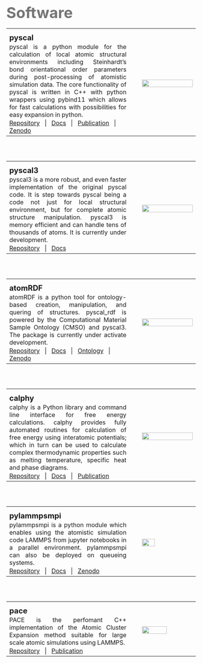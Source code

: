 # ‎

## <p style="width:70%; font-size:40px; text-align:left; color:#757575">Software</p>

<table table style='table-layout:fixed;width:100%' border="0">
  <th style='width: 65%;'> </th>
  <th style='width: 5%;'> </th>
<tr>
  <td>    
    <p style="width:70%; font-size:20px; text-align:left;"><b> pyscal </b></p>
    <p style="text-align:justify;"> pyscal is a python module for the calculation of local atomic structural environments including Steinhardt’s bond orientational order parameters during post-processing of atomistic simulation data. The core functionality of pyscal is written in C++ with python wrappers using pybind11 which allows for fast calculations with possibilities for easy expansion in python.</p>
    <a href="https://github.com/pyscal/pyscal">Repository</a> &nbsp; | &nbsp;
    <a href="https://pyscal.org/en/latest/index.html">Docs</a> &nbsp; | &nbsp;
    <a href="https://joss.theoj.org/papers/10.21105/joss.01824">Publication</a> &nbsp; | &nbsp;
    <a href="https://doi.org/10.5281/zenodo.3522376">Zenodo</a>
  </td>
  <td> </td>
  <td>
    <img src="https://pyscal.org/en/latest/_images/pyscal_v2_logo_1.png" width="100%" align="right">
  </td>
</tr>
</table>

<br><br>

<table table style='table-layout:fixed;width:100%' border="0">
  <th style='width: 65%;'> </th>
  <th style='width: 5%;'> </th>
<tr>
  <td>    
    <p style="width:70%; font-size:20px; text-align:left;"><b> pyscal3 </b></p>
    <p style="text-align:justify;"> pyscal3 is a more robust, and even faster implementation of the original pyscal code. It is step towards pyscal being a code not just for local structural environment, but for complete atomic structure manipulation. pyscal3 is memory efficient and can handle tens of thousands of atoms. It is currently under development. </p>
    <a href="https://github.com/pyscal/pyscal3">Repository</a> &nbsp; | &nbsp;
    <a href="https://pyscal.org/en/v3/">Docs</a> &nbsp;
  </td>
  <td> </td>
  <td>
    <img src="https://pyscal.org/en/latest/_images/pyscal_v3_logo_1.png" width="100%" align="right">
  </td>
</tr>
</table>

<br><br>

<table table style='table-layout:fixed;width:100%' border="0">
  <th style='width: 65%;'> </th>
  <th style='width: 5%;'> </th>
<tr>
  <td>    
    <p style="width:70%; font-size:20px; text-align:left;"><b> atomRDF </b></p>
    <p style="text-align:justify;"> atomRDF is a python tool for ontology-based creation, manipulation, and quering of structures. pyscal_rdf is powered by the Computational Material Sample Ontology (CMSO) and pyscal3. The package is currently under activate development. </p>
    <a href="https://github.com/pyscal/atomrdf">Repository</a> &nbsp; | &nbsp;
    <a href="https://rdf.pyscal.org/en/latest/">Docs</a> &nbsp; | &nbsp;
    <a href="https://github.com/Materials-Data-Science-and-Informatics/cmso-ontology">Ontology</a> &nbsp; | &nbsp;
    <a href="https://doi.org/10.5281/zenodo.8146527">Zenodo</a>
  </td>
  <td> </td>
  <td>
    <img src="https://atomrdf.pyscal.org/en/latest/_static/logo.png" width="100%" align="right">
  </td>
</tr>
</table>

<br><br>

<table table style='table-layout:fixed;width:100%' border="0">
  <th style='width: 65%;'> </th>
  <th style='width: 5%;'> </th>
<tr>
  <td>    
    <p style="width:70%; font-size:20px; text-align:left;"><b> calphy </b></p>
    <p style="text-align:justify;"> calphy is a Python library and command line interface for free energy calculations. calphy provides fully automated routines for calculation of free energy using interatomic potentials; which in turn can be used to calculate complex thermodynamic properties such as melting temperature, specific heat and phase diagrams. </p>
    <a href="https://github.com/ICAMS/calphy">Repository</a> &nbsp; | &nbsp;
    <a href="https://calphy.org/en/latest/">Docs</a> &nbsp; | &nbsp;
    <a href="https://journals.aps.org/prmaterials/abstract/10.1103/PhysRevMaterials.5.103801">Publication</a>
  </td>
  <td> </td>
  <td>
    <img src="https://calphy.org/en/latest/_static/calphy_logo.png" width="100%" align="right">
  </td>
</tr>
</table>

<br><br>

<table table style='table-layout:fixed;width:100%' border="0">
  <th style='width: 65%;'> </th>
  <th style='width: 5%;'> </th>
<tr>
  <td>    
    <p style="width:70%; font-size:20px; text-align:left;"><b> pylammpsmpi </b></p>
    <p style="text-align:justify;"> pylammpsmpi is a python module which enables using the atomistic simulation code LAMMPS from jupyter notebooks in a parallel environment. pylammpsmpi can also be deployed on queueing systems. </p>
    <a href="https://github.com/pyiron/pylammpsmpi">Repository</a> &nbsp; | &nbsp;
    <a href="https://pylammpsmpi.readthedocs.io/en/latest/">Docs</a> &nbsp; | &nbsp;
    <a href="https://doi.org/10.5281/zenodo.5034216">Zenodo</a>
  </td>
  <td> </td>
  <td>
    <img src="https://avatars.githubusercontent.com/u/25691954?s=200&v=4" width="50%" align="center">
  </td>
</tr>
</table>

<br><br>

<table table style='table-layout:fixed;width:100%' border="0">
  <th style='width: 65%;'> </th>
  <th style='width: 5%;'> </th>
<tr>
  <td>    
    <p style="width:70%; font-size:20px; text-align:left;"><b> pace </b></p>
    <p style="text-align:justify;"> PACE is the perfomant C++ implementation of the Atomic Cluster Expansion method suitable for large scale atomic simulations using LAMMPS. </p>
    <a href="https://github.com/ICAMS/lammps-user-pace">Repository</a> &nbsp; | &nbsp;
    <a href="https://doi.org/10.1038/s41524-021-00559-9">Publication</a>
  </td>
  <td> </td>
  <td>
    <img src="https://opengraph.githubassets.com/924f5928d77696be8398c46bd721c963c9df7921c117ea5a1e1ca54fc9c77a02/ICAMS/lammps-user-pace" width="70%" align="center">
  </td>
</tr>
</table>

<style type="text/css">
p {
   margin: 2px 0;
}
</style>

